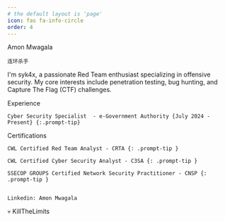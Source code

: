 ```yaml
---
# the default layout is 'page'
icon: fas fa-info-circle
order: 4
---
```

<!-- icon 	order
fas fa-info-circle -->
	
Amon Mwagala

    连环杀手

I'm syk4x, a passionate Red Team enthusiast specializing in offensive security. My core interests include penetration testing, bug hunting, and Capture The Flag (CTF) challenges.

Experience

    Cyber Security Specialist  - e-Government Authority {July 2024 - Present} {:.prompt-tip}


Certifications

    CWL Certified Red Team Analyst - CRTA {: .prompt-tip }

    CWL Certified Cyber Security Analyst - C3SA {: .prompt-tip }

    SSECOP GROUPS Certified Network Security Practitioner - CNSP {: .prompt-tip }


    Linkedin: Amon Mwagala

💀 KillTheLimits
